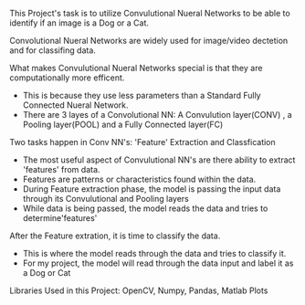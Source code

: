 This Project's task is to utilize Convulutional Nueral Networks to be able to identify if an image is a Dog or a Cat. 

Convolutional Nueral Networks are widely used for image/video dectetion and for classifing data.

What makes Convulutional Nueral Networks special is that they are computationally more efficent.
- This is because they use less parameters than a Standard Fully Connected Nueral Network. 
- There are 3 layes of a Convolutional NN: A Convulution layer(CONV) , a Pooling layer(POOL) and a Fully Connected layer(FC)

Two tasks happen in Conv NN's: 'Feature' Extraction and Classfication
- The most useful aspect of Convulutional NN's are there ability to extract 'features' from data. 
- Features are patterns or characteristics found within the data. 
- During Feature extraction phase, the model is passing the input data through its Convulutional and Pooling layers
- While data is being passed, the model reads the data and tries to determine'features'

After the Feature extration, it is time to classify the data. 
 - This is where the model reads through the data and tries to classify it. 
 - For my project, the model will read through the data input and label it as a Dog or Cat


Libraries Used in this Project: OpenCV, Numpy, Pandas, Matlab Plots
